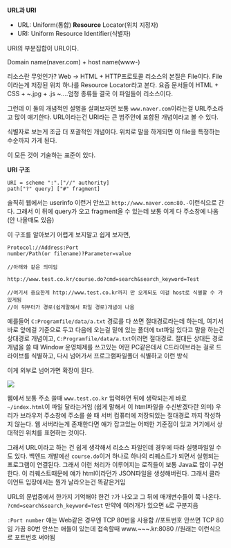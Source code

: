 **URL과 URI**

- URL: Uniform(통합) **Resource** Locator(위치 지정자)
- URI: Uniform Resource Identifier(식별자)

URI의 부분집합이 URL이다.

Domain name(naver.com) + host name(www-)

리소스란 무엇인가?
Web -> HTML + HTTP프로토콜
리소스의 본질은 File이다.
File이라는게 저장된 위치 하나를 Resource Locator라고 본다.
요즘 문서들이 HTML + CSS + ~.jpg + .js ~....엄청 종류들
결국 이 파일들이 리소스이다.

그런데 이 둘의 개념적인 설명을 살펴보자면
보통 `www.naver.com`이라는걸 URL주소라고 많이 얘기한다.
URL이라는건 URI라는 큰 범주안에 포함된 개념이라고 볼 수 있다.

식별자로 보는게 조금 더 포괄적인 개념이다.
위치로 말을 하게되면 이 file을 특정하는 수순까지 가게 된다.

이 모든 것이 기술하는 표준이 있다.

**URI 구조**

```
URI = scheme ":".["//" authority]
path["?" query] ["#" fragment]
```

솔직히 웹에서는 userinfo 이런거 안쓰고 `http://www.naver.com:80.-`이런식으로 간다.
그래서 이 뒤에 query가 오고 fragment올 수 있는데 보통 이게 다 주소창에 나옴 (안 나올때도 있음)

이 구조를 알아보기 어렵게 보지말고 쉽게 보자면,

```
Protocol://Address:Port
number/Path(or filename)?Parameter=value

//아래와 같은 의미임

http://www.test.co.kr/course.do?cmd=search&search_keyword=Test

//여기서 중요한게 http://www.test.co.kr까지 만 오게되도 이걸 host로 식별할 수 가 있게됨
//이 뒤부터가 경로(쉽게말해서 파일 경로)개념이 나옴
```

예를들어 `C:Programfile/data/a.txt`
경로를 다 쓰면 절대경로라는데 하는데, 여기서 바로 앞에걸 기준으로 두고 다음에 오는걸 밑에 있는 폴더에 txt파일 있다고 말을 하는건 상대경로 개념이고, `C:Programfile/data/a.txt`이러면 절대경로.
절대든 상대든 경로개념을 쓸 때 Window 운영체제를 쓰고있는 어떤 PC같은데서 C드라이브라는 걸로 드라이브를 식별하고, 다시 넘어가서 프로그램파일폴더 식별하고 이런 방식

이게 외부로 넘어가면 확장이 된다.

![](https://velog.velcdn.com/images/ninto_2/post/535ae401-194a-4f2e-82b2-b06812657a48/image.png)

웹에서 보통 주소 쓸때 `www.test.co.kr` 입력하면 뒤에 생략되는게 바로 `~/index.html`이 파일 달라는거임
(쉽게 말해서 이 html파일을 수신받겠다란 의미)
우리가 브라우저 주소창에 주소를 쓸 때 서버 컴퓨터에 저장되있는 절대경로 까지 작성하지 않는다.
웹 서버라는게 존재한다면 얘가 잡고있는 어떠한 기준점이 있고 거기에서 상대적인 위치를 표현하는 것이다.

그래서 URL이라고 하는 건 쉽게 생각해서 리소스 파일인데 경우에 따라 실행파일일 수 도 있다.
백엔드 개발에선 `course.do`이거 하나로 하나의 리퀘스트가 되면서 실행되는 프로그램이 연결된다.
그래서 이런 처리가 이루어지는 로직들이 보통 Java로 많이 구현한다.
이 리퀘스트때문에 얘가 html이라던가 JSON파일을 생성해버린다.
그래서 클라이언트 입장에서는 뭔가 날라오는건 똑같은거임

URL의 문법중에서 한가지 기억해야 한건 `?`가 나오고 그 뒤에 매개변수들이 쭉 나온다.
`?cmd=search&search_keyword=Test` 만약에 여러개가 있으면 `&`로 구분지음

`:Port number` 얘는 Web같은 경우엔 TCP 80번을 사용함 //포트번호 안쓰면 TCP 80임
가끔 80번 안쓰는 애들이 있는데 접속할때 www.~~~.kr:8080 //원래는 이런식으로 포트번호 써야됨
